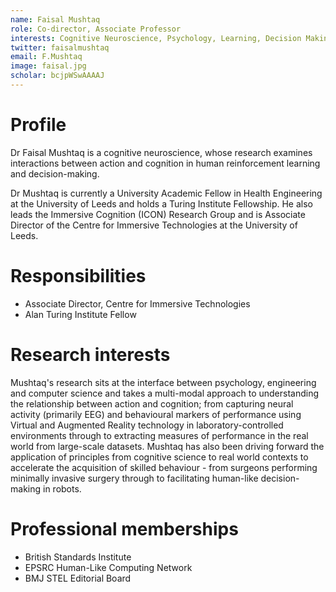 ```yaml
---
name: Faisal Mushtaq
role: Co-director, Associate Professor
interests: Cognitive Neuroscience, Psychology, Learning, Decision Making, Sensorimotor, EEG, Virtual Reality, VR, Augmented Reality, AR
twitter: faisalmushtaq
email: F.Mushtaq
image: faisal.jpg
scholar: bcjpWSwAAAAJ
---
```


# Profile
Dr Faisal Mushtaq is a cognitive neuroscience, whose research examines interactions between action and cognition in human reinforcement learning and decision-making. 

Dr Mushtaq is currently a University Academic Fellow in Health Engineering at the University of Leeds and holds a Turing Institute Fellowship. He also leads the Immersive Cognition (ICON) Research Group and is Associate Director of the Centre for Immersive Technologies at the University of Leeds. 

# Responsibilities
* Associate Director, Centre for Immersive Technologies
* Alan Turing Institute Fellow

# Research interests

Mushtaq's research sits at the interface between psychology, engineering and computer science and takes a multi-modal approach to understanding the relationship between action and cognition; from capturing neural activity (primarily EEG) and behavioural markers of performance using Virtual and Augmented Reality technology in laboratory-controlled environments through to extracting measures of performance in the real world from large-scale datasets. Mushtaq has also been driving forward the application of principles from cognitive science to real world contexts to accelerate the acquisition of skilled behaviour - from surgeons performing minimally invasive surgery through to facilitating human-like decision-making in robots.

# Professional memberships
* British Standards Institute
* EPSRC Human-Like Computing Network
* BMJ STEL Editorial Board